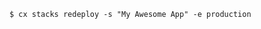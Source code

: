 <!-- usedin: [ _includes/_inlines/Toolbelt/common/stacks] - layout:code post: stacks_examples -->

```
$ cx stacks redeploy -s "My Awesome App" -e production
```

